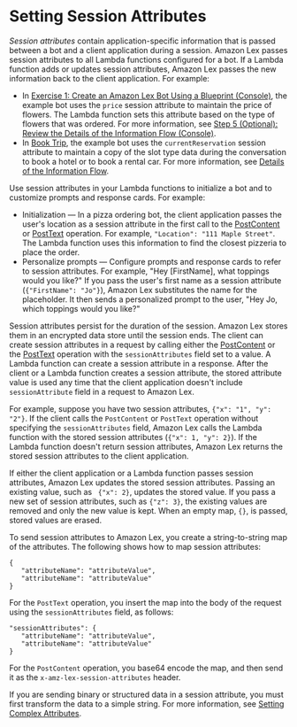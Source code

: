 # Setting Session Attributes<a name="context-mgmt-session-attribs"></a>

*Session attributes* contain application\-specific information that is passed between a bot and a client application during a session\. Amazon Lex passes session attributes to all Lambda functions configured for a bot\. If a Lambda function adds or updates session attributes, Amazon Lex passes the new information back to the client application\. For example:
+ In [Exercise 1: Create an Amazon Lex Bot Using a Blueprint \(Console\)](gs-bp.md), the example bot uses the `price` session attribute to maintain the price of flowers\. The Lambda function sets this attribute based on the type of flowers that was ordered\. For more information, see [Step 5 \(Optional\): Review the Details of the Information Flow \(Console\)](gs-bp-details-after-lambda.md)\. 
+ In [Book Trip](ex-book-trip.md), the example bot uses the `currentReservation` session attribute to maintain a copy of the slot type data during the conversation to book a hotel or to book a rental car\. For more information, see [Details of the Information Flow](book-trip-detail-flow.md)\.

Use session attributes in your Lambda functions to initialize a bot and to customize prompts and response cards\. For example:
+ Initialization — In a pizza ordering bot, the client application passes the user's location as a session attribute in the first call to the [PostContent](API_runtime_PostContent.md) or [PostText](API_runtime_PostText.md) operation\. For example, `"Location": "111 Maple Street"`\. The Lambda function uses this information to find the closest pizzeria to place the order\.
+ Personalize prompts — Configure prompts and response cards to refer to session attributes\. For example, "Hey \[FirstName\], what toppings would you like?" If you pass the user's first name as a session attribute \(`{"FirstName": "Jo"}`\), Amazon Lex substitutes the name for the placeholder\. It then sends a personalized prompt to the user, "Hey Jo, which toppings would you like?"

Session attributes persist for the duration of the session\. Amazon Lex stores them in an encrypted data store until the session ends\. The client can create session attributes in a request by calling either the [PostContent](API_runtime_PostContent.md) or the [PostText](API_runtime_PostText.md) operation with the `sessionAttributes` field set to a value\. A Lambda function can create a session attribute in a response\. After the client or a Lambda function creates a session attribute, the stored attribute value is used any time that the client application doesn't include `sessionAttribute` field in a request to Amazon Lex\.

For example, suppose you have two session attributes, `{"x": "1", "y": "2"}`\. If the client calls the `PostContent` or `PostText` operation without specifying the `sessionAttributes` field, Amazon Lex calls the Lambda function with the stored session attributes \(`{"x": 1, "y": 2}`\)\. If the Lambda function doesn't return session attributes, Amazon Lex returns the stored session attributes to the client application\.

If either the client application or a Lambda function passes session attributes, Amazon Lex updates the stored session attributes\. Passing an existing value, such as ` {"x": 2}`, updates the stored value\. If you pass a new set of session attributes, such as `{"z": 3}`, the existing values are removed and only the new value is kept\. When an empty map, `{}`, is passed, stored values are erased\.

To send session attributes to Amazon Lex, you create a string\-to\-string map of the attributes\. The following shows how to map session attributes: 

```
{
   "attributeName": "attributeValue",
   "attributeName": "attributeValue"
}
```

For the `PostText` operation, you insert the map into the body of the request using the `sessionAttributes` field, as follows:

```
"sessionAttributes": {
   "attributeName": "attributeValue",
   "attributeName": "attributeValue"
}
```

For the `PostContent` operation, you base64 encode the map, and then send it as the `x-amz-lex-session-attributes` header\.

If you are sending binary or structured data in a session attribute, you must first transform the data to a simple string\. For more information, see [Setting Complex Attributes](context-mgmt-complex-attributes.md)\.